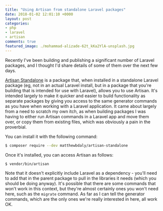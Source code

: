 ```yaml
---
title: "Using Artisan from standalone Laravel packages"
date: 2018-01-02 12:01:10 +0000
layout: post
categories:
- php
- laravel
- artisan
comments: true
featured_image: ./mohammad-alizade-62t_kKa2YlA-unsplash.jpg
---
```


Recently I've been building and publishing a significant number of Laravel packages, and I thought I'd share details of some of them over the next few days.

[Artisan Standalone](https://github/com/matthewbdaly/artisan-standalone) is a package that, when installed in a standalone Laravel package (eg, not in an actual Laravel install, but in a package that you're building that is intended for use with Laravel), allows you to use Artisan. It's intended largely to make it quicker and easier to build functionality as separate packages by giving you access to the same generator commands as you have when working with a Laravel application. It came about largely from a need to scratch my own itch, as when building packages I was having to either run Artisan commands in a Laravel app and move them over, or copy them from existing files, which was obviously a pain in the proverbial.

You can install it with the following command:

```bash
$ composer require --dev matthewbdaly/artisan-standalone
```

Once it's installed, you can access Artisan as follows:

```bash
$ vendor/bin/artisan
```

Note that it doesn't explicitly include Laravel as a dependency - you'll need to add that in the parent package to pull in the libraries it needs (which you should be doing anyway). It's possible that there are some commands that won't work in this context, but they're almost certainly ones you won't need here, such as the `migrate` command. As far as I can tell the generator commands, which are the only ones we're really interested in here, all work OK.
